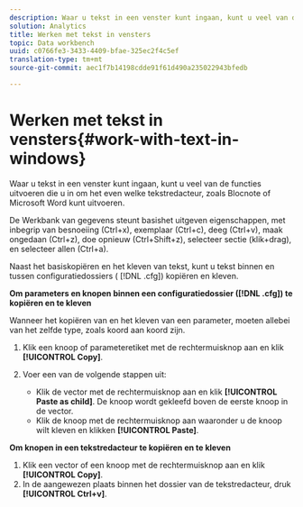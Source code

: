 ```yaml
---
description: Waar u tekst in een venster kunt ingaan, kunt u veel van de functies uitvoeren die u in om het even welke tekstredacteur, zoals Blocnote of Microsoft Word kunt uitvoeren.
solution: Analytics
title: Werken met tekst in vensters
topic: Data workbench
uuid: c0766fe3-3433-4409-bfae-325ec2f4c5ef
translation-type: tm+mt
source-git-commit: aec1f7b14198cdde91f61d490a235022943bfedb

---
```



# Werken met tekst in vensters{#work-with-text-in-windows}

Waar u tekst in een venster kunt ingaan, kunt u veel van de functies uitvoeren die u in om het even welke tekstredacteur, zoals Blocnote of Microsoft Word kunt uitvoeren.

De Werkbank van gegevens steunt basishet uitgeven eigenschappen, met inbegrip van besnoeiing (Ctrl+x), exemplaar (Ctrl+c), deeg (Ctrl+v), maak ongedaan (Ctrl+z), doe opnieuw (Ctrl+Shift+z), selecteer sectie (klik+drag), en selecteer allen (Ctrl+a).

Naast het basiskopiëren en het kleven van tekst, kunt u tekst binnen en tussen configuratiedossiers ( [!DNL .cfg]) kopiëren en kleven.

**Om parameters en knopen binnen een configuratiedossier ([!DNL .cfg]) te kopiëren en te kleven**

Wanneer het kopiëren van en het kleven van een parameter, moeten allebei van het zelfde type, zoals koord aan koord zijn.

1. Klik een knoop of parameteretiket met de rechtermuisknop aan en klik **[!UICONTROL Copy]**.
1. Voer een van de volgende stappen uit:

   * Klik de vector met de rechtermuisknop aan en klik **[!UICONTROL Paste as child]**. De knoop wordt gekleefd boven de eerste knoop in de vector.
   * Klik de knoop met de rechtermuisknop aan waaronder u de knoop wilt kleven en klikken **[!UICONTROL Paste]**.

**Om knopen in een tekstredacteur te kopiëren en te kleven**

1. Klik een vector of een knoop met de rechtermuisknop aan en klik **[!UICONTROL Copy]**.
1. In de aangewezen plaats binnen het dossier van de tekstredacteur, druk **[!UICONTROL Ctrl+v]**.

